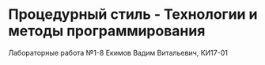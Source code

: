 # Процедурный стиль - Технологии и методы программирования

Лабораторные работа №1-8
Екимов Вадим Витальевич, КИ17-01
